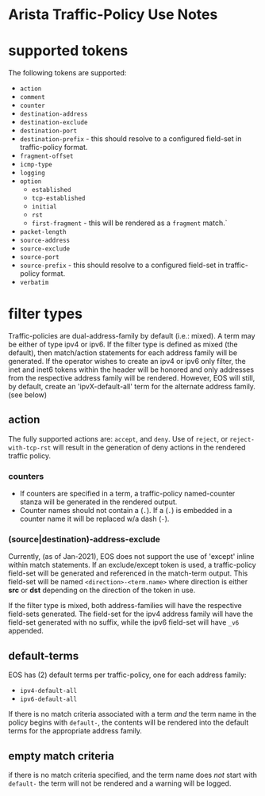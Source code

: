 # Arista Traffic-Policy Use Notes

# supported tokens

The following tokens are supported:
 - `action`
 - `comment`
 - `counter`
 - `destination-address`
 - `destination-exclude`
 - `destination-port`
 - `destination-prefix` - this should resolve to a configured field-set in traffic-policy format.
 - `fragment-offset`
 - `icmp-type`
 - `logging`
- `option`
   - `established`
   - `tcp-established`
   - `initial`
   - `rst`
   - `first-fragment` - this  will be rendered as a `fragment` match.`
 - `packet-length`
 - `source-address`
 - `source-exclude`
 - `source-port`
 - `source-prefix` - this should resolve to a configured field-set in traffic-policy format.
 - `verbatim`



# filter types
Traffic-policies are dual-address-family by default (i.e.: mixed).  A term may be either of type ipv4 or ipv6.  If the filter type is defined as mixed (the default), then match/action statements for each address family will be generated.  If the operator wishes to create an ipv4 or ipv6 only filter, the inet and inet6 tokens within the header will be honored and only addresses from the respective address family will be rendered.  However, EOS will still, by default, create an 'ipvX-default-all' term for the alternate address family.  (see below)

## action
The fully supported actions are: `accept`, and `deny`.  Use of `reject`, or `reject-with-tcp-rst` will result in the generation of deny actions in the rendered traffic policy.

### counters
- If counters are specified in a term, a traffic-policy named-counter stanza will be generated in the rendered output.
- Counter names should not contain a (`.`). If a (`.`) is embedded in a counter name it will be replaced w/a dash (`-`).

### (source|destination)-address-exclude
Currently, (as of Jan-2021), EOS does not support the use of 'except' inline within match statements.  If an exclude/except token is used, a traffic-policy field-set will be generated and referenced in the match-term output. This field-set will be named `<direction>-<term.name>` where direction is either **src** or **dst** depending on the direction of the token in use.

If the filter type is mixed, both address-families will have the respective field-sets generated. The field-set for the ipv4 address family will have the field-set generated with no suffix, while the ipv6 field-set will have `_v6` appended.

## default-terms

EOS has (2) default terms per traffic-policy, one for each address family:
- `ipv4-default-all`
- `ipv6-default-all`

If there is no match criteria associated with a term _and_ the term name in the policy begins with `default-`, the contents will be rendered into the default terms for the appropriate address family.

## empty match criteria
if there is no match criteria specified, and the term name does _not_ start with `default-` the term will not be rendered and a warning will be logged.
